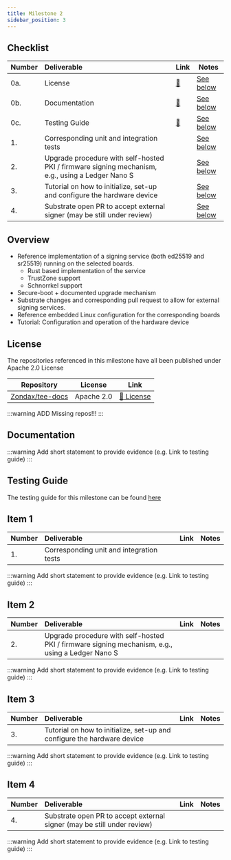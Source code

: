 ```yaml
---
title: Milestone 2
sidebar_position: 3
---
```


## Checklist

| Number | Deliverable | Link | Notes |
| ------------- | :------------- | ------------- | ------------- |
| 0a. | License | [:link:](#license) | [See below](#license) | 
| 0b. | Documentation | [:link:](#documentation) | [See below](#documentation) | 
| 0c. | Testing Guide | [:link:](#testing-guide) | [See below](#testing-guide) | 
| 1. | Corresponding unit and integration tests |  | [See below](#item-1) |
| 2. | Upgrade procedure with self-hosted PKI / firmware signing mechanism, e.g., using a Ledger Nano S |  | [See below](#item-2) | 
| 3. | Tutorial on how to initialize, set-up and configure the hardware device | | [See below](#item-3) | 
| 4. | Substrate open PR to accept external signer (may be still under review) | | [See below](#item-4) |

## Overview

- Reference implementation of a signing service (both ed25519 and sr25519) running on
the selected boards. 
  - Rust based implementation of the service
  - TrustZone support
  - Schnorrkel support
- Secure-boot + documented upgrade mechanism 
- Substrate changes and corresponding pull request to allow for external signing services.
- Reference embedded Linux configuration for the corresponding boards 
- Tutorial: Configuration and operation of the hardware device

## License

The repositories referenced in this milestone have all been published under Apache 2.0 License

| Repository | License | Link |
| --- | --- | --- |
| [Zondax/tee-docs](https://github.com/Zondax/tee-docs) | Apache 2.0 | [:page_facing_up: License](https://github.com/Zondax/tee-docs/blob/master/LICENSE) | 

:::warning
ADD Missing repos!!!
:::

## Documentation

:::warning
Add short statement to provide evidence (e.g. Link to testing guide)
:::

## Testing Guide

The testing guide for this milestone can be found [here](/docs/testing/M2)

## Item 1

| Number | Deliverable | Link | Notes |
| ------------- | :------------- | ------------- | ------------- |
| 1. | Corresponding unit and integration tests |  |  |

:::warning
Add short statement to provide evidence (e.g. Link to testing guide)
:::

## Item 2

| Number | Deliverable | Link | Notes |
| ------------- | :------------- | ------------- | ------------- |
| 2. | Upgrade procedure with self-hosted PKI / firmware signing mechanism, e.g., using a Ledger Nano S |  |  | 

:::warning
Add short statement to provide evidence (e.g. Link to testing guide)
:::

## Item 3

| Number | Deliverable | Link | Notes |
| ------------- | :------------- | ------------- | ------------- |
| 3. | Tutorial on how to initialize, set-up and configure the hardware device | |  | 

:::warning
Add short statement to provide evidence (e.g. Link to testing guide)
:::

## Item 4

| Number | Deliverable | Link | Notes |
| ------------- | :------------- | ------------- | ------------- |
| 4. | Substrate open PR to accept external signer (may be still under review) | |  |

:::warning
Add short statement to provide evidence (e.g. Link to testing guide)
:::
